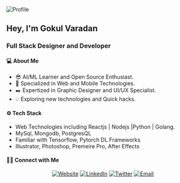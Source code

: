 ![Profile](https://lh3.googleusercontent.com/0zunn8TniHfFPpgbGTw8ITp9bE4n55gC9Oaj_KAgxsr3g3Gbc9XDo-MGq19fb47vYdJ2uHTLrjOLvPdVQg6Ihxfl4kg6f_u8t1iTudgubIkiuuVmhxvc1mFQ87IlctNxHzhaJn8hVJR5Y3bIgMv4wy-vAcyhtZpdJHdIiBr7LWVX5oW2vo_lF5h0eAAs9hbMmtgLuJAG7Ik6ryYYnvC9etKDgFtuqX5XqcSO7zz61abqA6SnEU-6H-Heu61PPjfq-CwxZCfDqSD4ZvVszQtXLHP3C0FHSMot9zNGo5GH5VOtX5JmW-oEsRfvRNJmq8WN9ueAOfehURdgewrb73RMgdTHZSOUMi-_dh7Xnxdt2kpN9CSLPqvWN3gSLwBNweMZ5MekRgySGxzEu-JThfoMDf4LXiLqOduZdTaDoQEuo4HPX3lEik0yYvQ7QZ_CRHEC67Im-zqV4CiyZJMCZmRpppB8dSUBSj9ZV4keldM_sC-2m62LqfCwDIn8nf09nlu2GN2rPH5cTstNkVOE3r3Fzfj787i7WCHwJugbrGbIQbejDkCpABxKA-4VPp2PyC6G007zaB6oZfqVW-ZdB5frqed3eI4RiKb8dEUA3s7XWsLKGLrr-7DAHtQVYTOARrnlM-LN6An9Uohp9adkb5bawwgwi04pU5C7JvQ-u8hF4rSoB56nqeo03NXjzUa37w=w1052-h509-no?authuser=0)

## Hey, I'm Gokul Varadan
### Full Stack Designer and Developer

#### 💻 About Me
* 😎 AI/ML Learner and Open Source Enthusiast.
* 🤩 Specialized in Web and Mobile Technologies.
* ✒️ Expertized in Graphic Designer and UI/UX Specialist.
* 💡 Exploring new technologies and Quick hacks.

#### ⚙️ Tech Stack
* Web Technologies including Reactjs | Nodejs |Python | Golang.
* MySql, Mongodb, PostgresQL
* Familiar with Tensorflow, Pytorch DL Frameworks
* Illustrator, Photoshop, Premeire Pro, After Effects

#### 🤝🏻 Connect with Me
<p align="center">
<a href="https://gokulcodes.github.io/gokulvaradan/"><img alt="Website" src="https://img.shields.io/badge/Website-gokulcodes.github.io-yellow?style=flat-square&logo=google-chrome"></a>
<a href="https://www.linkedin.com/in/gokulvaradan/"><img alt="LinkedIn" src="https://img.shields.io/badge/LinkedIn-Gokul%20Varadan-yellow?style=flat-square&logo=linkedin"></a>
<a href="https://www.twitter.com/gokul_varadan/"><img alt="Twitter" src="https://img.shields.io/badge/Twitter-gokul_varadan-yellow?style=flat-square&logo=Twitter"></a>
<a href="mailto:gokulvaradan2202@gmail.com"><img alt="Email" src="https://img.shields.io/badge/Email-gokulvaradan2202@gmail.com-yellow?style=flat-square&logo=gmail"></a>
</p>
